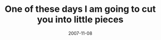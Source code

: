 ---
layout: base.njk
title : 'One of these days I am going to cut you into little pieces' 
view_title : 'One of these days I am going to cut you into little pieces' 
year : '2007' 
date : '2007-11-08' 
img_file : '/drawing/onofthesedaysiamgoingtocutyouintolittlepieces.png' 
html_file : 'onofthesedaysiamgoingtocutyouintolittlepieces' 
next_html : 'iwaswrong.html' 
year_order : '247' 
permalink : "title/{{html_file}}.html"
---